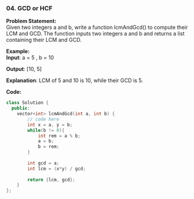 ### 04. GCD or HCF

**Problem Statement:** <br/>
Given two integers a and b, write a function lcmAndGcd() to compute their LCM and GCD. The function inputs two integers a and b and returns a list containing their LCM and GCD.

**Example:** <br/>
**Input**: a = 5 , b = 10

**Output**: [10, 5]

**Explanation**: LCM of 5 and 10 is 10, while their GCD is 5.

**Code:** 
```cpp
class Solution {
  public:
    vector<int> lcmAndGcd(int a, int b) {
        // code here
        int x = a, y = b;
        while(b != 0){
            int rem = a % b;
            a = b;
            b = rem;
        }
        
        int gcd = a;
        int lcm = (x*y) / gcd;
        
        return {lcm, gcd};
    }
};
```